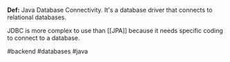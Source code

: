 **Def:** Java Database Connectivity. It's a database driver that connects to relational databases.

JDBC is more complex to use than [[JPA]] because it needs specific coding to connect to a database.

#backend #databases #java 